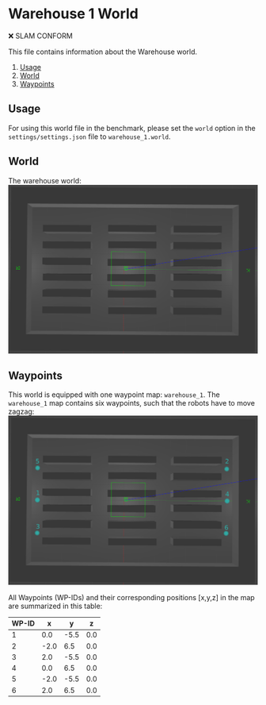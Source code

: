 # Warehouse 1 World
:x: SLAM CONFORM

This file contains information about the Warehouse world.
1. [Usage](#usage)
2. [World](#world)
3. [Waypoints](#waypoints)

## Usage
For using this world file in the benchmark, please set the `world` option 
in the `settings/settings.json` file to `warehouse_1.world`. 

## World
The warehouse world:
![alt text](../res/imgs/worlds/warehouse_1.png "warehouse_1_world")

## Waypoints
This world is equipped with one waypoint map: `warehouse_1`.
The `warehouse_1` map contains six waypoints, such that the robots have to
move zagzag:
![alt text](../res/imgs/wp_maps/warehouse_1.png "warehouse_1")

All Waypoints (WP-IDs) and their corresponding positions
[x,y,z] in the map are summarized in this table: 

WP-ID | x | y | z
--- | --- | --- | ---
1 | 0.0 | -5.5 | 0.0
2 | -2.0 | 6.5 | 0.0
3 | 2.0 | -5.5 | 0.0
4 | 0.0 | 6.5 | 0.0
5 | -2.0 | -5.5 | 0.0
6 | 2.0 | 6.5 | 0.0
